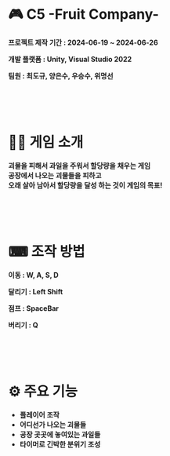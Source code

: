 # 🎮 C5 -Fruit Company-



__프로젝트 제작 기간 : 2024-06-19 ~ 2024-06-26__

__개발 플랫폼 : Unity, Visual Studio 2022__

__팀원 : 최도규, 양은수, 우승수, 위명선__

<br>
<br>
<br>
 
 # 👨‍🏫 게임 소개



 __괴물을 피해서 과일을 주워서 할당량을 채우는 게임__  
 __공장에서 나오는 괴물들을 피하고__  
 __오래 살아 남아서 할당량을 달성 하는 것이 게임의 목표!__

 <br>
 <br>
 <br>
 
 # ⌨ 조작 방법
  __이동 : W, A, S, D__
  
  __달리기 : Left Shift__
   
  __점프 : SpaceBar__

  __버리기 : Q__

 <br>
 <br>
 <br>
    
 # ⚙ 주요 기능
   * __플레이어 조작__
   * __어디선가 나오는 괴물들__
   * __공장 곳곳에 놓여있는 과일들__
   * __타이머로 긴박한 분위기 조성__
